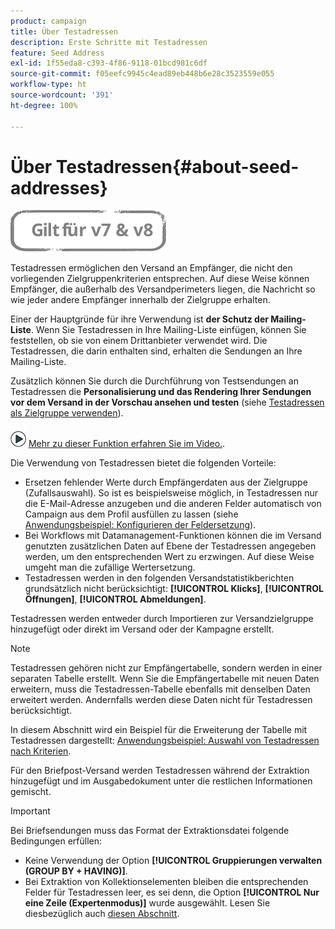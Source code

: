 ```yaml
---
product: campaign
title: Über Testadressen
description: Erste Schritte mit Testadressen
feature: Seed Address
exl-id: 1f55eda8-c393-4f86-9118-01bcd981c6df
source-git-commit: f05eefc9945c4ead89eb448b6e28c3523559e055
workflow-type: ht
source-wordcount: '391'
ht-degree: 100%

---
```


# Über Testadressen{#about-seed-addresses}

![](../../assets/common.svg)

Testadressen ermöglichen den Versand an Empfänger, die nicht den vorliegenden Zielgruppenkriterien entsprechen. Auf diese Weise können Empfänger, die außerhalb des Versandperimeters liegen, die Nachricht so wie jeder andere Empfänger innerhalb der Zielgruppe erhalten.

Einer der Hauptgründe für ihre Verwendung ist **der Schutz der Mailing-Liste**. Wenn Sie Testadressen in Ihre Mailing-Liste einfügen, können Sie feststellen, ob sie von einem Drittanbieter verwendet wird. Die Testadressen, die darin enthalten sind, erhalten die Sendungen an Ihre Mailing-Liste.

Zusätzlich können Sie durch die Durchführung von Testsendungen an Testadressen die **Personalisierung und das Rendering Ihrer Sendungen vor dem Versand in der Vorschau ansehen und testen** (siehe [Testadressen als Zielgruppe verwenden](steps-defining-the-target-population.md#using-seed-addresses-as-proof)).

![](assets/do-not-localize/how-to-video.png) [Mehr zu dieser Funktion erfahren Sie im Video.](steps-defining-the-target-population.md#seeds-and-proofs-video).

Die Verwendung von Testadressen bietet die folgenden Vorteile:

* Ersetzen fehlender Werte durch Empfängerdaten aus der Zielgruppe (Zufallsauswahl). So ist es beispielsweise möglich, in Testadressen nur die E-Mail-Adresse anzugeben und die anderen Felder automatisch von Campaign aus dem Profil ausfüllen zu lassen (siehe [Anwendungsbeispiel: Konfigurieren der Feldersetzung](use-case--configuring-the-field-substitution.md)).
* Bei Workflows mit Datamanagement-Funktionen können die im Versand genutzten zusätzlichen Daten auf Ebene der Testadressen angegeben werden, um den entsprechenden Wert zu erzwingen. Auf diese Weise umgeht man die zufällige Wertersetzung.
* Testadressen werden in den folgenden Versandstatistikberichten grundsätzlich nicht berücksichtigt: **[!UICONTROL Klicks]**, **[!UICONTROL Öffnungen]**, **[!UICONTROL Abmeldungen]**.

Testadressen werden entweder durch Importieren zur Versandzielgruppe hinzugefügt oder direkt im Versand oder der Kampagne erstellt.

>[!NOTE]
>
>Testadressen gehören nicht zur Empfängertabelle, sondern werden in einer separaten Tabelle erstellt. Wenn Sie die Empfängertabelle mit neuen Daten erweitern, muss die Testadressen-Tabelle ebenfalls mit denselben Daten erweitert werden. Andernfalls werden diese Daten nicht für Testadressen berücksichtigt.
>
>In diesem Abschnitt wird ein Beispiel für die Erweiterung der Tabelle mit Testadressen dargestellt: [Anwendungsbeispiel: Auswahl von Testadressen nach Kriterien](use-case--selecting-seed-addresses-on-criteria.md).

Für den Briefpost-Versand werden Testadressen während der Extraktion hinzugefügt und im Ausgabedokument unter die restlichen Informationen gemischt.

>[!IMPORTANT]
>
>Bei Briefsendungen muss das Format der Extraktionsdatei folgende Bedingungen erfüllen:
>
>* Keine Verwendung der Option **[!UICONTROL Gruppierungen verwalten (GROUP BY + HAVING)]**.
>* Bei Extraktion von Kollektionselementen bleiben die entsprechenden Felder für Testadressen leer, es sei denn, die Option **[!UICONTROL Nur eine Zeile (Expertenmodus)]** wurde ausgewählt. Lesen Sie diesbezüglich auch [diesen Abschnitt](../../platform/using/executing-export-jobs.md#step-7---data-formatting).
>

